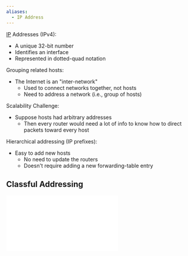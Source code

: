 ```yaml
---
aliases:
  - IP Address
---
```


[IP](IP.md) Addresses (IPv4):
- A unique 32-bit number
- Identifies an interface
- Represented in dotted-quad notation

Grouping related hosts:
- The Internet is an "inter-network"
	- Used to connect networks together, not hosts
	- Need to address a network (i.e., group of hosts)

Scalability Challenge:
- Suppose hosts had arbitrary addresses
	- Then every router would need a lot of info to know how to direct packets toward every host

Hierarchical addressing (IP prefixes):
- Easy to add new hosts
	- No need to update the routers
	- Doesn't require adding a new forwarding-table entry

## Classful Addressing

![Classful Addressing](Classful%20Addressing.md)
